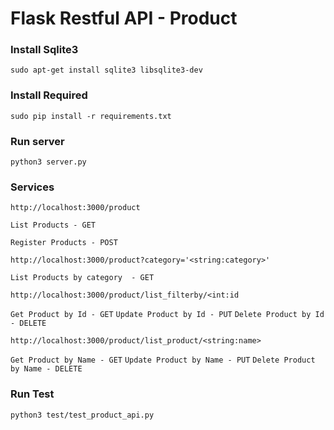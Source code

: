 # Flask Restful API - Product

### Install Sqlite3

`sudo apt-get install sqlite3 libsqlite3-dev `

### Install Required

```
sudo pip install -r requirements.txt
```

### Run server

`python3 server.py`


### Services


`http://localhost:3000/product`

`List Products - GET`

`Register Products - POST`

`http://localhost:3000/product?category='<string:category>'`

`List Products by category  - GET`

`http://localhost:3000/product/list_filterby/<int:id`

`Get Product by Id - GET`
`Update Product by Id - PUT`
`Delete Product by Id - DELETE`

`http://localhost:3000/product/list_product/<string:name>`

`Get Product by Name - GET`
`Update Product by Name - PUT`
`Delete Product by Name - DELETE`

### Run Test

`python3 test/test_product_api.py`
